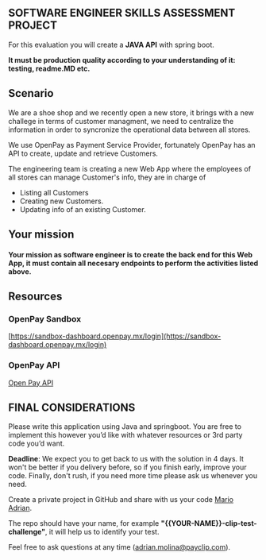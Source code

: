 ## SOFTWARE ENGINEER SKILLS ASSESSMENT PROJECT

For this evaluation you will create a  **JAVA API** with spring boot.

**It must be production quality according to your understanding of it: testing, readme.MD etc.**

## Scenario 
We are a shoe shop and we recently open a new store, it brings with a new challege in terms of customer managment, we need to centralize the information in order to syncronize the operational data between all stores.

We use OpenPay as Payment Service Provider, fortunately OpenPay has an API to create, update and retrieve Customers. 

The engineering team is creating a new Web App where the employees of all stores can manage Customer's info, they are in charge of 
* Listing all Customers
* Creating new Customers.
* Updating info of an existing Customer.

## Your mission 
#### Your mission as software engineer is to create the back end for this Web App, it must contain all necesary endpoints to perform the activities listed above.

## Resources 

### OpenPay Sandbox
[https://sandbox-dashboard.openpay.mx/login](https://sandbox-dashboard.openpay.mx/login)

### OpenPay API 
[Open Pay API](https://www.openpay.mx/docs/api.html)

## FINAL CONSIDERATIONS
Please write this application using  Java and springboot. You are free to implement this however you’d like with whatever resources or 3rd party code you’d want.

**Deadline**: We expect you to get back to us with the solution in 4 days. It won't be better if you delivery before, so if you finish early, improve your code. Finally, don't rush, if you need more time please ask us whenever you need.

Create a private project in GitHub and share with us your code [Mario](mario-morales-clip) [Adrian](https://github.com/Adriansillo).

The repo should have your name, for example **"{{YOUR-NAME}}-clip-test-challenge"**, it will help us to identify your test.

Feel free to ask questions at any time (adrian.molina@payclip.com).
